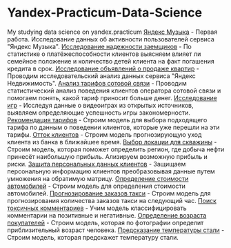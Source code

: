 # Yandex-Practicum-Data-Science
My studying data science on yandex.practicum
[Яндекс Музыка](https://github.com/Konstantin-Solomin/Yandex-Practicum-Data-Science/blob/main/01.yandex_music.ipynb) - Первая работа. Исследование данных об активности пользователей сервиса "Яндекс Музыка".
[Исследование надежности заемщиков](https://github.com/Konstantin-Solomin/Yandex-Practicum-Data-Science/blob/main/02.bank.ipynb) - По статистике о платёжеспособности клиентов выясняем влияет ли семейное положение и количество детей клиента на факт погашения кредита в срок.
[Исследование объявлений о продаже квартир](https://github.com/Konstantin-Solomin/Yandex-Practicum-Data-Science/blob/main/03.real_estate.ipynb) - Проводим исследовательский анализ данных сервиса "Яндекс Недвижимость".
[Анализ тарифов сотовой связи](https://github.com/Konstantin-Solomin/Yandex-Practicum-Data-Science/blob/main/04.phone_tariff.ipynb) - Проводим статистический анализ поведения клиентов оператора сотовой связи и помогаем понять, какой тариф приносит больше денег.
[Исследование игр](https://github.com/Konstantin-Solomin/Yandex-Practicum-Data-Science/blob/main/05.games.ipynb) - Исследуя данные о видеоиграх из открытых источников, выявляем  определяющие успешность игры закономерности.
[Рекомендация тарифов](https://github.com/Konstantin-Solomin/Yandex-Practicum-Data-Science/blob/main/06.tariff_ml.ipynb) - Строим модель для выбора подходящего тарифа по данным о поведении клиентов, которые уже перешли на эти тарифы.
[Отток клиентов](https://github.com/Konstantin-Solomin/Yandex-Practicum-Data-Science/blob/main/07.bank_ml.ipynb) - Строим модель прогнозирующую уход клиента из банка в ближайшее время.
[Выбор локации для скважины](https://github.com/Konstantin-Solomin/Yandex-Practicum-Data-Science/blob/main/08.new_borehole.ipynb) - Строим модель, которая поможет определить регион, где добыча нефти принесёт наибольшую прибыль. Ализируем возможную прибыль и риски.
[Защита персональных данных клиентов](https://github.com/Konstantin-Solomin/Yandex-Practicum-Data-Science/blob/main/09.insurance.ipynb) - Защищаем персональную информацию клиентов преобразовывая данные путем умножения на обратимую матрицу.
[Определение стоимости автомобилей](https://github.com/Konstantin-Solomin/Yandex-Practicum-Data-Science/blob/main/10.autos.ipynb) - Строим модель для определения стоимости автомобилей.
[Прогнозирование заказов такси](https://github.com/Konstantin-Solomin/Yandex-Practicum-Data-Science/blob/main/11.taxi.ipynb) - Строим модель для прогнозирования количества заказов такси на следующий час.
[Поиск токсичных комментариев](https://github.com/Konstantin-Solomin/Yandex-Practicum-Data-Science/blob/main/12.toxic_comments.ipynb) - Учим модель классифицировать комментарии на позитивные и негативные.
[Определение возраста покупателей](https://github.com/Konstantin-Solomin/Yandex-Practicum-Data-Science/blob/main/13.CV_age.ipynb) - Строим модель, которая по фотографии определит приблизительный возраст человека.
[Предсказание температуры стали](https://github.com/Konstantin-Solomin/Yandex-Practicum-Data-Science/blob/main/14.steel_temperature.ipynb) - Строим модель, которая предскажет температуру стали.
